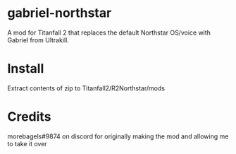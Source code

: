 # gabriel-northstar
A mod for Titanfall 2 that replaces the default Northstar OS/voice with Gabriel from Ultrakill.

# Install
Extract contents of zip to Titanfall2/R2Northstar/mods

# Credits
morebagels#9874 on discord for originally making the mod and allowing me to take it over
